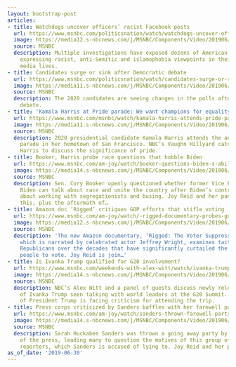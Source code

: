 ```yaml
---
layout: bootstrap-post
articles:
- title: Watchdogs uncover officers’ racist Facebook posts
  url: https://www.msnbc.com/politicsnation/watch/watchdogs-uncover-officers-racist-facebook-posts-62988357741
  image: https://media12.s-nbcnews.com/j/MSNBC/Components/Video/201906/n_sharp_officers_190630_1920x1080.nbcnews-fp-1200-630.jpg
  source: MSNBC
  description: Multiple investigations have exposed dozens of American officers for
    expressing racist, anti-Semitic and islamophobia viewpoints in their online social
    media lives.
- title: Candidates surge or sink after Democratic debate
  url: https://www.msnbc.com/politicsnation/watch/candidates-surge-or-sink-after-democratic-debate-62988357730
  image: https://media11.s-nbcnews.com/j/MSNBC/Components/Video/201906/n_sharp_polls_190630_1920x1080.nbcnews-fp-1200-630.jpg
  source: MSNBC
  description: The 2020 candidates are seeing changes in the polls after the first
    debate.
- title: 'Kamala Harris at Pride parade: We want champions for equality'
  url: https://www.msnbc.com/msnbc/watch/kamala-harris-attends-pride-parade-in-san-francisco-62985285593
  image: https://media11.s-nbcnews.com/j/MSNBC/Components/Video/201906/n_msnbc_brk_kamala_pride_190630_1920x1080.nbcnews-fp-1200-630.jpg
  source: MSNBC
  description: 2020 presidential candidate Kamala Harris attends the annual Pride
    parade in her hometown of San Francisco. NBC’s Vaughn Hillyard catches up with
    Harris to discuss the significance of pride.
- title: Booker, Harris probe race questions that hobble Biden
  url: https://www.msnbc.com/am-joy/watch/booker-questions-biden-s-ability-to-speak-on-race-62985285536
  image: https://media14.s-nbcnews.com/j/MSNBC/Components/Video/201906/n_joy_bookerbidenrace_190630_1920x1080.nbcnews-fp-1200-630.jpg
  source: MSNBC
  description: Sen. Cory Booker openly questioned whether former Vice President Joe
    Biden can talk about race and unite the country after Biden’s controversial comments
    about working with segregationists and busing. Joy Reid and her panel discuss
    this, plus the aftermath of…
- title: Amazon doc ‘Rigged’ critiques GOP efforts that stifle voting
  url: https://www.msnbc.com/am-joy/watch/-rigged-documentary-probes-gop-voter-suppression-allegations-62983237895
  image: https://media12.s-nbcnews.com/j/MSNBC/Components/Video/201906/n_joy_riggedvoting_190630_1920x1080.nbcnews-fp-1200-630.jpg
  source: MSNBC
  description: 'The new Amazon documentary, ‘Rigged: The Voter Suppression Playbook,’
    which is narrated by celebrated actor Jeffrey Wright, examines tactics used by
    Republicans over the decades that have significantly curtailed the ability of
    people to vote. Joy Reid is join…'
- title: Is Ivanka Trump qualified for G20 involvement?
  url: https://www.msnbc.com/weekends-with-alex-witt/watch/ivanka-trump-faces-criticism-over-g20-involvement-62983237841
  image: https://media14.s-nbcnews.com/j/MSNBC/Components/Video/201906/n_witt_brk_ivanka_g20_190630_1920x1080.nbcnews-fp-1200-630.jpg
  source: MSNBC
  description: NBC’s Alex Witt and a panel of guests discuss newly released video
    of Ivanka Trump seen talking with world leaders at the G20 Summit. The first daughter
    of President Trump is facing criticism for attending the trip.
- title: Press corps criticized by Sanders baffles with her farewell party
  url: https://www.msnbc.com/am-joy/watch/sanders-thrown-farewell-party-by-berated-white-house-press-corps-62983749855
  image: https://media14.s-nbcnews.com/j/MSNBC/Components/Video/201906/n_joy_sarahsanders_190630_1920x1080.nbcnews-fp-1200-630.jpg
  source: MSNBC
  description: Sarah Huckabee Sanders was thrown a going away party by some members
    of the press, leading many to question the motives of this group of White House
    reporters, which Sanders is accused of lying to. Joy Reid and her panel discuss.
as_of_date: '2019-06-30'
---
```


